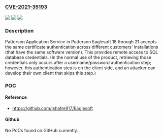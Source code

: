 ### [CVE-2021-35193](https://cve.mitre.org/cgi-bin/cvename.cgi?name=CVE-2021-35193)
![](https://img.shields.io/static/v1?label=Product&message=n%2Fa&color=blue)
![](https://img.shields.io/static/v1?label=Version&message=n%2Fa&color=blue)
![](https://img.shields.io/static/v1?label=Vulnerability&message=n%2Fa&color=brighgreen)

### Description

Patterson Application Service in Patterson Eaglesoft 18 through 21 accepts the same certificate authentication across different customers' installations (that have the same software version). This provides remote access to SQL database credentials. (In the normal use of the product, retrieving those credentials only occurs after a username/password authentication step; however, this authentication step is on the client side, and an attacker can develop their own client that skips this step.)

### POC

#### Reference
- https://github.com/jshafer817/Eaglesoft

#### Github
No PoCs found on GitHub currently.


